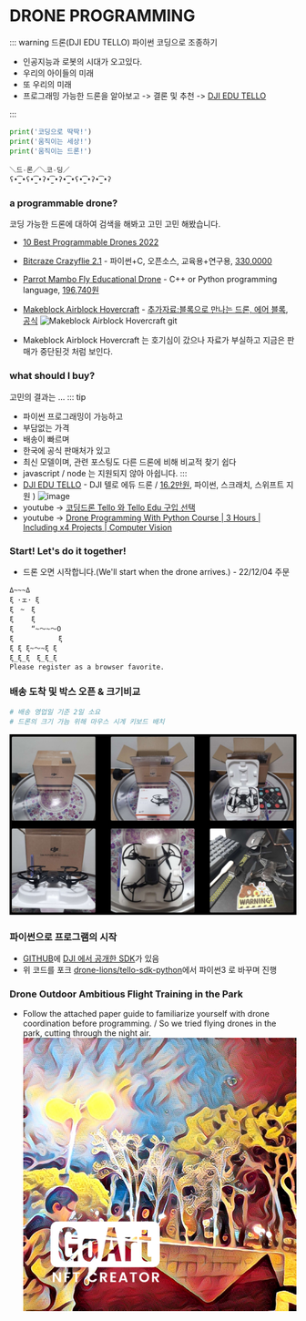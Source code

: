 # DRONE PROGRAMMING
::: warning 드론(DJI EDU TELLO) 파이썬 코딩으로 조종하기
- 인공지능과 로봇의 시대가 오고있다.
- 우리의 아이들의 미래
- 또 우리의 미래
- 프로그래밍 가능한 드론을 알아보고 -> 결론 및 추천 -> [DJI EDU TELLO](https://brand.naver.com/dji/products/5747594906)


:::
``` python
print('코딩으로 딱딱!')
print('움직이는 세상!')
print('움직이는 드론!')

＼드-론／＼코-딩／
ʕ•̫͡•ʕ•̫͡•ʔ•̫͡•ʔ•̫͡•ʕ•̫͡•ʔ•̫͡•ʔ
```

### a programmable drone?
코딩 가능한 드론에 대하여 검색을 해봐고 고민 고민 해봤습니다.
- [10 Best Programmable Drones 2022](https://www.propelrc.com/best-programmable-drones/)

- [Bitcraze Crazyflie 2.1](https://www.bitcraze.io/products/crazyflie-2-1/) - 파이썬+C, 오픈소스, 교육용+연구용, [330,0000](https://bitcraze.kr/product/%ED%81%AC%EB%A0%88%EC%9D%B4%EC%A7%80%ED%94%8C%EB%9D%BC%EC%9D%B4-21-crazyflie-21/36/category/1/display/2/)
- [Parrot Mambo Fly Educational Drone](https://www.parrot.com/en/drones/anafi-ai/technical-documentation/sdk) - C++ or Python programming language, [196,740원](https://shopping.interpark.com/product/productInfo.do?prdNo=6141901042&dispNo=016001&bizCd=P01397&NaPm=ct%3Dlb8rfbw0%7Cci%3D203baf1800b8bfd9a833ebb584bec7184265dda9%7Ctr%3Dslsl%7Csn%3D3%7Chk%3Dcf1974783272753d3c071fdbad4ab4000c52aad6&utm_medium=affiliate&utm_source=naver&utm_campaign=shop_20211015_navershopping_p01397_cps&utm_content=conversion_47)
- [Makeblock Airblock Hovercraft](https://hicomputing.org:45939/index.php?document_srl=46902) - [추가자료:블록으로 만나는 드론, 에어 블록](https://brunch.co.kr/@dronestarting/730), [공식](https://www.makeblock.com/steam-kits/airblock)
![Makeblock Airblock Hovercraft git](https://wikimobile.speedgabia.com/robotscience/%EB%A0%8C%EC%A5%B4%EB%A6%AC%EC%97%90%EB%93%80%ED%85%8C%EC%9D%B8%EB%A8%BC%ED%8A%B8/MakeBlock/airblock/5-1.gif)
- Makeblock Airblock Hovercraft 는 호기심이 갔으나 자료가 부실하고 지금은 판매가 중단된것 처럼 보인다.


### what should I buy?
고민의 결과는 ...
::: tip
- 파이썬 프로그래밍이 가능하고
- 부담없는 가격
- 배송이 빠르며
- 한국에 공식 판매처가 있고
- 최신 모델이며, 관련 포스팅도 다른 드론에 비해 비교적 찾기 쉽다
- javascript / node 는 지원되지 않아 아쉽니다.
:::
- [DJI EDU TELLO](https://things-voyager.tistory.com/68) - DJI 텔로 에듀 드론 / [16.2만원](https://brand.naver.com/dji/products/5747594906), 파이썬, 스크래치, 스위프트 지원 )
![image](https://user-images.githubusercontent.com/10396850/205471139-b0dc440a-4f0e-4ebe-a7a8-19fb27f2ede7.png)
- youtube -> [코딩드론 Tello 와 Tello Edu 구입 선택](https://www.youtube.com/watch?v=ixUJTXL_ktg)
- youtube -> [Drone Programming With Python Course | 3 Hours | Including x4 Projects | Computer Vision](https://www.youtube.com/watch?v=LmEcyQnfpDA)

### Start! Let's do it together!
- 드론 오면 시작합니다.(We'll start when the drone arrives.) - 22/12/04 주문

```
Δ~~~Δ
ξ ･ェ･ ξ
ξ　~　ξ
ξ　　 ξ
ξ　　 “~～~～O
ξ　　　　　　 ξ
ξ ξ ξ~～~ξ ξ　
ξ_ξ_ξ　ξ_ξ_ξ
Please register as a browser favorite.
```

### 배송 도착 및 박스 오픈 & 크기비교
``` bash
# 배송 영업일 기준 2일 소요
# 드론의 크기 가늠 위해 마우스 시계 키보드 배치
```
![open dron box](../../../../images/drone/dron-open-6-422.jpg)

### 파이썬으로 프로그램의 시작
- [GITHUB](https://docs.github.com/ko/get-started)에 [DJI 에서 공개한 SDK](https://github.com/dji-sdk/Tello-Python)가 있음
- 위 코드를 포크 [drone-lions/tello-sdk-python](https://github.com/drone-lions/tello-sdk-python3)에서 파이썬3 로 바꾸며 진행

### Drone Outdoor Ambitious Flight Training in the Park
- Follow the attached paper guide to familiarize yourself with drone coordination before programming. / So we tried flying drones in the park, cutting through the night air.
![Drone Outdoor Ambitious Flight Training](../../../../images/drone/Drone-Outdoor-Ambitious-Flight-Training.jpeg)